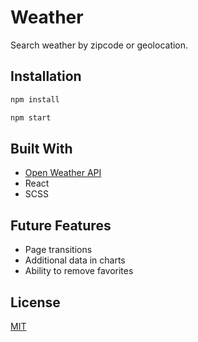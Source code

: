 # Weather

Search weather by zipcode or geolocation.

## Installation

```bash
npm install
```

```bash
npm start
```

## Built With

- [Open Weather API](https://openweathermap.org/)
- React
- SCSS

## Future Features

- Page transitions
- Additional data in charts
- Ability to remove favorites

## License

[MIT](https://choosealicense.com/licenses/mit/)

